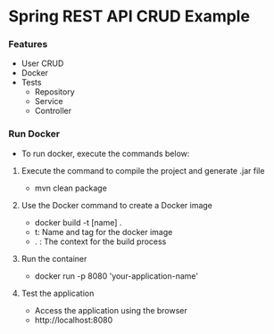 # Spring REST API CRUD Example

### Features

- User CRUD
- Docker
- Tests
  - Repository
  - Service
  - Controller

### Run Docker

- To run docker, execute the commands below:

1. Execute the command to compile the project and generate .jar file

   - mvn clean package

2. Use the Docker command to create a Docker image

   - docker build -t [name] .
   - t: Name and tag for the docker image
   - . : The context for the build process

3. Run the container

   - docker run -p 8080 'your-application-name'

4. Test the application

   - Access the application using the browser
   - http://localhost:8080
